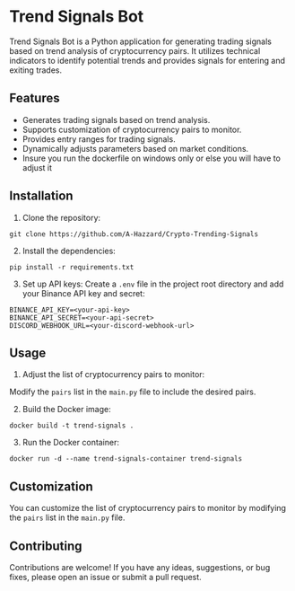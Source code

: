 ﻿# Trend Signals Bot

Trend Signals Bot is a Python application for generating trading signals based on trend analysis of cryptocurrency pairs. It utilizes technical indicators to identify potential trends and provides signals for entering and exiting trades.

## Features

- Generates trading signals based on trend analysis.
- Supports customization of cryptocurrency pairs to monitor.
- Provides entry ranges for trading signals.
- Dynamically adjusts parameters based on market conditions.
- Insure you run the dockerfile on windows only or else you will have to adjust it
## Installation

1. Clone the repository:
```
git clone https://github.com/A-Hazzard/Crypto-Trending-Signals
```

2. Install the dependencies:
```
pip install -r requirements.txt
```

3. Set up API keys:
Create a `.env` file in the project root directory and add your Binance API key and secret:
```
BINANCE_API_KEY=<your-api-key>
BINANCE_API_SECRET=<your-api-secret>
DISCORD_WEBHOOK_URL=<your-discord-webhook-url>
```

## Usage

1. Adjust the list of cryptocurrency pairs to monitor:

Modify the `pairs` list in the `main.py` file to include the desired pairs.

2. Build the Docker image:
```
docker build -t trend-signals .
```

3. Run the Docker container:
```
docker run -d --name trend-signals-container trend-signals
```

## Customization

You can customize the list of cryptocurrency pairs to monitor by modifying the `pairs` list in the `main.py` file.

## Contributing

Contributions are welcome! If you have any ideas, suggestions, or bug fixes, please open an issue or submit a pull request.
